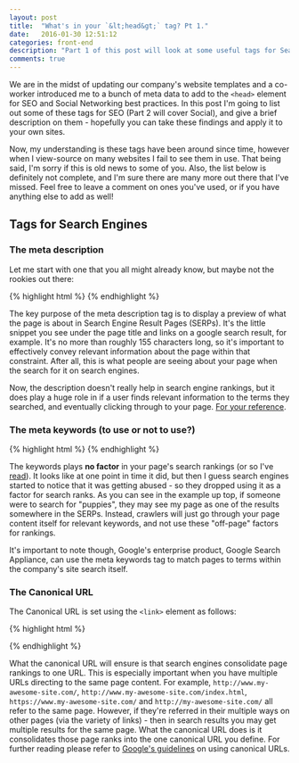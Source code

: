 ```yaml
---
layout: post
title:  "What's in your `&lt;head&gt;` tag? Pt 1."
date:   2016-01-30 12:51:12
categories: front-end
description: "Part 1 of this post will look at some useful tags for Search Engine Optimization (SEO) to add to the `&lt;head&gt;` element of your site."
comments: true
---
```


We are in the midst of updating our company's website templates and a co-worker introduced me to a bunch of meta data to add to the `<head>` element for SEO and Social Networking best practices. In this post I'm going to list out some of these tags for SEO (Part 2 will cover Social), and give a brief description on them - hopefully you can take these findings and apply it to your own sites.

Now, my understanding is these tags have been around since time, however when I view-source on many websites I fail to see them in use. That being said, I'm sorry if this is old news to some of you. Also, the list below is definitely not complete, and I'm sure there are many more out there that I've missed. Feel free to leave a comment on ones you've used, or if you have anything else to add as well!


## Tags for Search Engines

### The meta description

Let me start with one that you all might already know, but maybe not the rookies out there:

{% highlight html %}
<meta name="description" content="Here is a description of my awesome website!">
{% endhighlight %}

The key purpose of the meta description tag is to display a preview of what the page is about in Search Engine Result Pages (SERPs). It's the little snippet you see under the page title and links on a google search result, for example. It's no more than roughly 155 characters long, so it's important to effectively convey relevant information about the page within that constraint. After all, this is what people are seeing about your page when the search for it on search engines.

Now, the description doesn't really help in search engine rankings, but it does play a huge role in if a user finds relevant information to the terms they searched, and eventually clicking through to your page. [For your reference][1].

### The meta keywords (to use or not to use?)

{% highlight html %}
<meta name="keywords" content="meta,tags,keywords,seo,html,puppies">
{% endhighlight %}

The keywords plays **no factor** in your page's search rankings (or so I've [read][2]). It looks like at one point in time it did, but then I guess search engines started to notice that it was getting abused - so they dropped using it as a factor for search ranks. As you can see in the example up top, if someone were to search for "puppies", they may see my page as one of the results somewhere in the SERPs. Instead, crawlers will just go through your page content itself for relevant keywords, and not use these "off-page" factors for rankings.

It's important to note though, Google's enterprise product, Google Search Appliance, can use the meta keywords tag to match pages to terms within the company's site search itself.

### The Canonical URL

The Canonical URL is set using the `<link>` element as follows:

{% highlight html %}
<link rel="canonical" href="http://www.my-awesome-site.com/">
{% endhighlight %}

What the canonical URL will ensure is that search engines consolidate page rankings to one URL. This is especially important when you have multiple URLs directing to the same page content. For example, `http://www.my-awesome-site.com/`, `http://www.my-awesome-site.com/index.html`, `https://www.my-awesome-site.com/` and `http://my-awesome-site.com/` all refer to the same page. However, if they're referred in their multiple ways on other pages (via the variety of links) - then in search results you may get multiple results for the same page. What the canonical URL does is it consolidates those page ranks into the one canonical URL you define. For further reading please refer to [Google's guidelines][3] on using canonical URLs.


[1]: https://moz.com/learn/seo/meta-description
[2]: https://googlewebmastercentral.blogspot.ca/2009/09/google-does-not-use-keywords-meta-tag.html
[3]: https://support.google.com/webmasters/answer/139066?hl=en